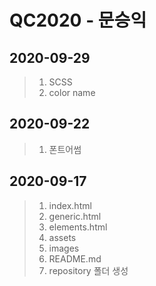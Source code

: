 # QC2020 - 문승익

## 2020-09-29
> 1. SCSS
> 2. color name

## 2020-09-22
> 1. 폰트어썸

## 2020-09-17
> 1. index.html
> 2. generic.html
> 3. elements.html
> 4. assets
> 5. images
> 6. README.md
> 7. repository 폴더 생성
